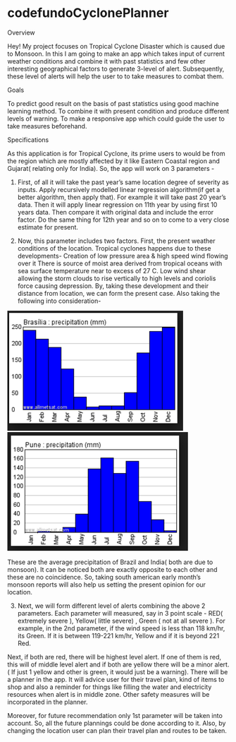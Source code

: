 # codefundoCyclonePlanner
Overview

Hey! My project focuses on Tropical Cyclone Disaster which is caused due to Monsoon. In this I am going to make an app which takes input of current weather conditions and combine it with past statistics and few other interesting geographical factors to generate 3-level of alert. Subsequently, these level of alerts will help the user to to take measures to combat them.

Goals

To predict good result on the basis of past statistics using good machine learning method.
To combine it with present condition and produce different levels of warning.
To make a responsive app which could guide the user to take measures beforehand. 

Specifications

As this application is for Tropical Cyclone, its prime users to would be from the region which are mostly affected by it like Eastern Coastal region and Gujarat( relating only for India). So, the app will work on 3 parameters -

1) First, of all it will take the past year’s same location degree of severity as inputs. Apply recursively modelled linear regression algorithm(if get a better algorithm, then apply that). For example it will take past 20 year’s data. Then it will apply linear regression on 11th year by using first 10 years data. Then compare it with original data and include the error factor. Do the same thing for 12th year and so on to come to a very close estimate for present.

2) Now, this parameter includes two factors. First, the present weather conditions of the location. Tropical cyclones happens due to these developments-
Creation of low pressure area & high speed wind flowing over it
There is source of moist area derived from tropical oceans with sea surface temperature near to excess of 27 C.
Low wind shear allowing the storm clouds to rise vertically to high levels and coriolis force causing depression.
	By, taking these development and their distance from location, we can form the present case. Also taking the following into consideration-

<img src="brazil.PNG"> 
<img src="India.PNG">

These are the average precipitation of Brazil and India( both are due to monsoon). It can be noticed both are exactly opposite to each other and these are no coincidence. So, taking south american early month’s monsoon reports will also help us setting the present opinion for our location.

3) Next, we will form different level of alerts combining the above 2 parameters.  Each parameter will measured, say in 3 point scale - RED( extremely severe ), Yellow( little severe) , Green ( not at all severe ). For example, in the 2nd parameter, if the wind speed is less than 118 km/hr, its Green. If it is between 119-221 km/hr, Yellow and if it is beyond 221 Red. 

Next, if both are red, there will be highest level alert. If one of them is red, this will of middle level alert and if both are yellow there will be a minor alert.( If just 1 yellow and other is green, it would just be a warning). There will be a planner in the app. It will advice user for their travel plan, kind of items to shop and also a reminder for things like filling the water and electricity resources when alert is in middle zone. Other safety measures will be incorporated in the planner.

Moreover, for future recommendation only 1st parameter will be taken into account. So, all the future plannings could be done according to it. Also, by changing the location user can plan their travel plan and routes to be taken.
